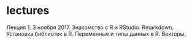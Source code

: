 # lectures

Лекция 1. 3 ноября 2017. Знакомство с R и RStudio. Rmarkdown. Установка библиотек в R. Переменные и типы данных в R. Векторы.